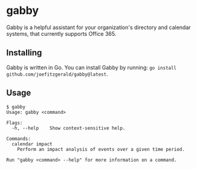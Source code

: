 # gabby

Gabby is a helpful assistant for your organization's directory and calendar systems, that currently supports Office 365.

## Installing

Gabby is written in Go. You can install Gabby by running: `go install github.com/joefitzgerald/gabby@latest`.

## Usage

```
$ gabby
Usage: gabby <command>

Flags:
  -h, --help    Show context-sensitive help.

Commands:
  calendar impact
    Perform an impact analysis of events over a given time period.

Run "gabby <command> --help" for more information on a command.
```